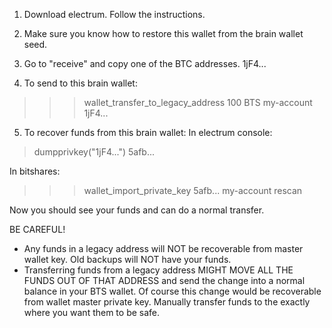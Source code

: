 1) Download electrum. Follow the instructions.

2) Make sure you know how to restore this wallet from the brain wallet seed.

3) Go to "receive" and copy one of the BTC addresses.  1jF4...

4) To send to this brain wallet:
>>>  wallet_transfer_to_legacy_address 100 BTS my-account 1jF4...

5) To recover funds from this brain wallet:
In electrum console:
> dumpprivkey("1jF4...")
5afb...

In bitshares:
>>> wallet_import_private_key 5afb... my-account
>>> rescan

Now you should see your funds and can do a normal transfer.


BE CAREFUL!

*  Any funds in a legacy address will NOT be recoverable from master wallet key. Old backups will NOT have your funds.
*  Transferring funds from a legacy address MIGHT MOVE ALL THE FUNDS OUT OF THAT ADDRESS and send the change into a normal balance in your BTS wallet. Of course this change would be recoverable from wallet master private key. Manually transfer funds to the exactly where you want them to be safe.


